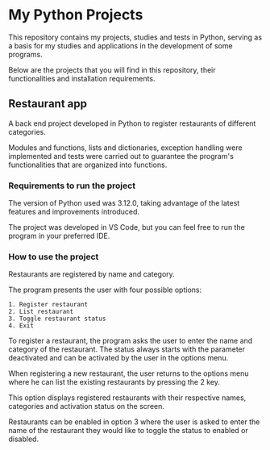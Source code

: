 
# My Python Projects

This repository contains my projects, studies and tests in Python, serving as a basis for my studies and applications in the development of some programs.

Below are the projects that you will find in this repository, their functionalities and installation requirements.

## Restaurant app

A back end project developed in Python to register restaurants of different categories.

Modules and functions, lists and dictionaries, exception handling were implemented and tests were carried out to guarantee the program's functionalities that are organized into functions.

### Requirements to run the project

The version of Python used was 3.12.0, taking advantage of the latest features and improvements introduced.

The project was developed in VS Code, but you can feel free to run the program in your preferred IDE.

### How to use the project

Restaurants are registered by name and category.

The program presents the user with four possible options:

    1. Register restaurant
    2. List restaurant
    3. Toggle restaurant status
    4. Exit

To register a restaurant, the program asks the user to enter the name and category of the restaurant. The status always starts with the parameter deactivated and can be activated by the user in the options menu.

When registering a new restaurant, the user returns to the options menu where he can list the existing restaurants by pressing the 2 key.

This option displays registered restaurants with their respective names, categories and activation status on the screen.

Restaurants can be enabled in option 3 where the user is asked to enter the name of the restaurant they would like to toggle the status to enabled or disabled.

